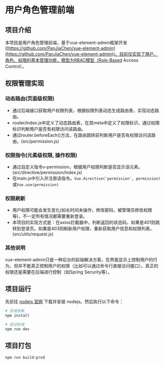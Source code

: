 # 用户角色管理前端

## 项目介绍
本项目是用户角色管理前端，基于vue-element-admin框架开发([https://github.com/PanJiaChen/vue-element-admin](https://github.com/PanJiaChen/vue-element-admin))。目前仅实现了用户、角色、权限的基本管理功能，模型为RBAC模型（Role-Based Access Control）。

## 权限管理实现
### 动态路由(页面级权限)
- 通过后端接口获取用户权限列表，根据权限列表动态生成路由表，实现动态路由。
- router/index.js中定义了动态路由表，在其meta中定义了权限标识，通过权限标识判断用户是否有权限访问该路由。
- 通过router.beforeEach()方法，在路由跳转前判断用户是否有权限访问该路由。(src/permission.js)

### 权限指令(元素级权限, 操作权限)
- 通过自定义指令v-permission，根据用户权限判断是否显示该元素。(src/directive/permission/index.js)
- 在main.js中引入并注册该指令。`Vue.directive('permission', permission)`或`Vue.use(permission)`

### 权限刷新
- 用户权限可能会发生变化(如长时间未操作，修改密码，被管理员修改权限等)，不一定所有情况都需要重新登录。
- 本项目的实现方式是：在axios拦截器中，判断返回的状态码，如果是401则跳转到登录页。如果是403则刷新用户权限，重新获取用户信息和权限列表。(src/utils/request.js)

### 其他说明
vue-element-admin只是一种后台的前端解决方案，在界面显示上控制用户的行为，但并不能真正控制用户的权限（比如可以通过命令行直接访问接口）。真正的权限还是需要在后端进行控制（如Spring Security等）。

## 项目运行
先前往 [nodejs 官网](https://nodejs.org/zh-cn/download/package-manager/) 下载并安装 nodejs。然后执行以下命令：

```bash
# 安装依赖
npm install

# 启动前端
npm run dev
```

## 项目打包
```bash
npm run build:prod
```
